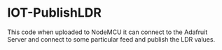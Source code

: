 # IOT-PublishLDR
This code when uploaded to NodeMCU it can connect to the Adafruit Server and connect to some particular feed and publish the LDR values.
